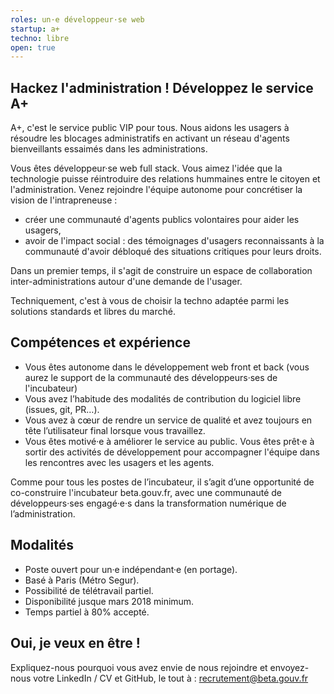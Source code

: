 ```yaml
---
roles: un·e développeur·se web
startup: a+
techno: libre
open: true
---
```


## Hackez l'administration ! Développez le service A+
A+, c'est le service public VIP pour tous. Nous aidons les usagers à résoudre les blocages administratifs en activant un réseau d'agents bienveillants essaimés dans les administrations.

Vous êtes développeur·se web full stack. 
Vous aimez l'idée que la technologie puisse réintroduire des relations hummaines entre le citoyen et l'administration.
Venez rejoindre l'équipe autonome pour concrétiser la vision de l'intrapreneuse :

 * créer une communauté d'agents publics volontaires pour aider les usagers,
 * avoir de l'impact social : des témoignages d'usagers reconnaissants à la communauté d'avoir débloqué des situations critiques pour leurs droits.
  
Dans un premier temps, il s'agit de construire un espace de collaboration inter-administrations autour d'une demande de l'usager.

Techniquement, c'est à vous de choisir la techno adaptée parmi les solutions standards et libres du marché.

## Compétences et expérience

 * Vous êtes autonome dans le développement web front et back (vous aurez le support de la communauté des développeurs·ses de l'incubateur)
 * Vous avez l’habitude des modalités de contribution du logiciel libre (issues, git, PR…).
 * Vous avez à cœur de rendre un service de qualité et avez toujours en tête l’utilisateur final lorsque vous travaillez.
 * Vous êtes motivé·e à améliorer le service au public. Vous êtes prêt·e à sortir des activités de développement pour accompagner l'équipe dans les rencontres avec les usagers et les agents.
  
Comme pour tous les postes de l’incubateur, il s’agit d’une opportunité de co-construire l'incubateur beta.gouv.fr, avec une communauté de développeurs·ses engagé·e·s dans la transformation numérique de l’administration.


## Modalités

* Poste ouvert pour un·e indépendant·e (en portage).
* Basé à Paris (Métro Segur).
* Possibilité de télétravail partiel.
* Disponibilité jusque mars 2018 minimum.
* Temps partiel à 80% accepté.

## Oui, je veux en être !

Expliquez-nous pourquoi vous avez envie de nous rejoindre et envoyez-nous votre LinkedIn / CV et GitHub, le tout à : recrutement@beta.gouv.fr

